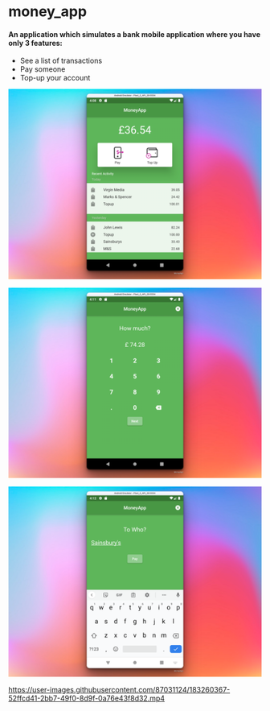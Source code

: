 # money_app

#### An application which simulates a bank mobile application where you have only 3 features:

- See a list of transactions
- Pay someone
- Top-up your account

<p style="text-align:center">
  <img  src="img/home_money_app.png">
</p>
<p style="text-align:center">
  <img src="img/pay_money_app.png">
</p>
<p style="text-align:center">
  <img src="img/recipient_money_app.png">
</p>
<p style="text-align:center">

https://user-images.githubusercontent.com/87031124/183260367-52ffcd41-2bb7-49f0-8d9f-0a76e43f8d32.mp4

</p>





